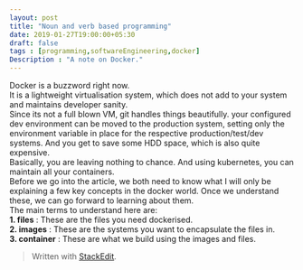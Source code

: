 ```yaml
---
layout: post
title: "Noun and verb based programming"
date: 2019-01-27T19:00:00+05:30
draft: false
tags : [programming,softwareEngineering,docker]
Description : "A note on Docker."
---
```

Docker is a buzzword right now.  
It is a lightweight virtualisation system, which does not add to your system and maintains developer sanity.  
Since its not a full blown VM, git handles things beautifully. your configured dev environment can be moved to the production system, setting only the environment variable in place for the respective production/test/dev systems. And you get to save some HDD space, which is also quite expensive.  
Basically, you are leaving nothing to chance. And using kubernetes, you can maintain all your containers.  
Before we go into the article, we both need to know what I will only be explaining a few key concepts in the docker world. Once we understand these, we can go forward to learning about them.  
The main terms to understand here are:  
**1. files** : These are the files you need dockerised.  
**2. images** : These are the systems you want to encapsulate the files in.    
**3. container** : These are what we build using the images and files.  


> Written with [StackEdit](https://stackedit.io/).
<!--stackedit_data:
eyJoaXN0b3J5IjpbLTE3MTIxMDY2NTcsLTEzNDY0MjU4ODldfQ
==
-->